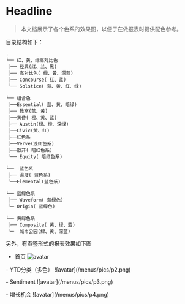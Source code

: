 # Headline

> 本文档展示了各个色系的效果图，以便于在做报表时提供配色参考。

目录结构如下：
```text
.
└── 红、黄、绿高对比色
 ├── 经典(红、兰、黑) 
 ├── 高对比色( 绿、黄、深蓝)
 ├── Concourse( 红、蓝)
 └── Solstice( 蓝、黄、红、绿)

└── 组合色
 ├──Essential( 蓝、黄、暗绿)
 ├── 教室(蓝、黄)
 ├──黄昏( 橙、黄、蓝)
 ├── Austin(绿、橙、深绿)
 ├──Civic(黄、红)
 ├──红色系
 ├──Verve(浅红色系)
 ├──散开( 暗红色系)
 └── Equity( 暗红色系)

└──  蓝色系
 ├── 温度( 蓝色系)
 └──Elemental(蓝色系)

└── 蓝绿色系
 ├── Waveform( 蓝绿色)
 └─ Origin( 蓝绿色)

└── 黄绿色系
 ├── Composite( 黄、绿、蓝)
 └─  城市公园(绿、黄、深蓝)

```
另外，有页签形式的报表效果如下图
- 首页
![avatar](/menus/pics/p1.png)
</p>
- YTD分类（多色）
![avatar](/menus/pics/p2.png)
</p>
- Sentiment
![avatar](/menus/pics/p3.png)
</p>
- 增长机会
![avatar](/menus/pics/p4.png)

